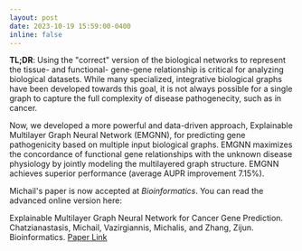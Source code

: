 ```yaml
---
layout: post
date: 2023-10-19 15:59:00-0400
inline: false
---
```


**TL;DR**: Using the "correct" version of the biological networks to represent the tissue- and functional- gene-gene relationship is critical for analyzing biological datasets.
While many specialized, integrative biological graphs have been developed towards this goal, it is not always possible for a single graph to capture the full complexity of disease pathogenecity, such as in cancer.

Now, we developed a more powerful and data-driven approach, Explainable Multilayer Graph Neural Network (EMGNN), for predicting gene pathogenicity based on multiple input biological graphs. EMGNN maximizes the concordance of functional gene relationships with the unknown disease physiology by jointly modeling the multilayered graph structure. EMGNN achieves superior performance (average AUPR improvement 7.15%).

Michail's paper is now accepted at *Bioinformatics*. You can read the advanced online version here:

Explainable Multilayer Graph Neural Network for Cancer Gene Prediction. Chatzianastasis, Michail, Vazirgiannis, Michalis, and Zhang, Zijun. Bioinformatics. [Paper Link](https://doi.org/10.1093/bioinformatics/btad643)

